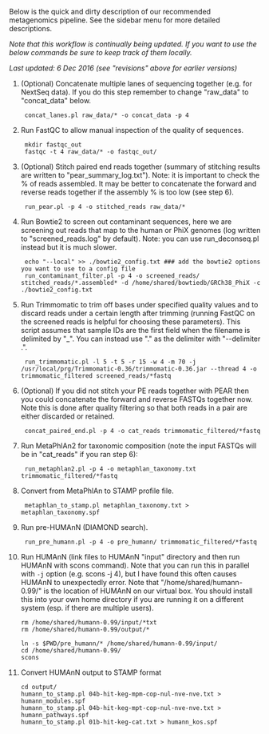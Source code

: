 Below is the quick and dirty description of our recommended metagenomics pipeline. See the sidebar menu for more detailed descriptions.  
    
_Note that this workflow is continually being updated. If you want to use the below commands be sure to keep track of them locally._   
    
_Last updated: 6 Dec 2016 (see "revisions" above for earlier versions)_   
     
    
1. (Optional) Concatenate multiple lanes of sequencing together (e.g. for NextSeq data). If you do this step remember to change "raw_data" to "concat_data" below.

        concat_lanes.pl raw_data/* -o concat_data -p 4

2. Run FastQC to allow manual inspection of the quality of sequences.

        mkdir fastqc_out
        fastqc -t 4 raw_data/* -o fastqc_out/

3. (Optional) Stitch paired end reads together (summary of stitching results are written to "pear_summary_log.txt"). Note: it is important to check the % of reads assembled. It may be better to concatenate the forward and reverse reads together if the assembly % is too low (see step 6).

        run_pear.pl -p 4 -o stitched_reads raw_data/*

4. Run Bowtie2 to screen out contaminant sequences, here we are screening out reads that map to the human or PhiX genomes (log written to "screened_reads.log" by default). Note: you can use run_deconseq.pl instead but it is much slower.
    
        echo "--local" >> ./bowtie2_config.txt ### add the bowtie2 options you want to use to a config file
        run_contaminant_filter.pl -p 4 -o screened_reads/ stitched_reads/*.assembled* -d /home/shared/bowtiedb/GRCh38_PhiX -c ./bowtie2_config.txt
  
5. Run Trimmomatic to trim off bases under specified quality values and to discard reads under a certain length after trimming (running FastQC on the screened reads is helpful for choosing these parameters). This script assumes that sample IDs are the first field when the filename is delimited by "_". You can instead use "." as the delimiter with "--delimiter .".  

        run_trimmomatic.pl -l 5 -t 5 -r 15 -w 4 -m 70 -j /usr/local/prg/Trimmomatic-0.36/trimmomatic-0.36.jar --thread 4 -o trimmomatic_filtered screened_reads/*fastq  
  
6. (Optional) If you did not stitch your PE reads together with PEAR then you could concatenate the forward and reverse FASTQs together now. Note this is done after quality filtering so that both reads in a pair are either discarded or retained.  
   
        concat_paired_end.pl -p 4 -o cat_reads trimmomatic_filtered/*fastq 

7. Run MetaPhlAn2 for taxonomic composition (note the input FASTQs will be in "cat_reads" if you ran step 6):

        run_metaphlan2.pl -p 4 -o metaphlan_taxonomy.txt trimmomatic_filtered/*fastq
  
8. Convert from MetaPhlAn to STAMP profile file.

        metaphlan_to_stamp.pl metaphlan_taxonomy.txt > metaphlan_taxonomy.spf

9. Run pre-HUMAnN (DIAMOND search).

        run_pre_humann.pl -p 4 -o pre_humann/ trimmomatic_filtered/*fastq

10. Run HUMAnN (link files to HUMAnN "input" directory and then run HUMAnN with scons command). Note that you can run this in parallel with `-j` option (e.g. scons -j 4), but I have found this often causes HUMAnN to unexpectedly error. Note that "/home/shared/humann-0.99/" is the location of HUMAnN on our virtual box. You should install this into your own home directory if you are running it on a different system (esp. if there are multiple users).
  
        rm /home/shared/humann-0.99/input/*txt 
        rm /home/shared/humann-0.99/output/*
    
        ln -s $PWD/pre_humann/* /home/shared/humann-0.99/input/
        cd /home/shared/humann-0.99/
        scons
  
11. Convert HUMAnN output to STAMP format

        cd output/
        humann_to_stamp.pl 04b-hit-keg-mpm-cop-nul-nve-nve.txt > humann_modules.spf
        humann_to_stamp.pl 04b-hit-keg-mpt-cop-nul-nve-nve.txt > humann_pathways.spf
        humann_to_stamp.pl 01b-hit-keg-cat.txt > humann_kos.spf
